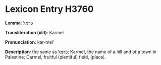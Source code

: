 # Lexicon Entry H3760

**Lemma**: כַּרְמֶל

**Transliteration (xlit)**: Karmel

**Pronunciation**: kar-mel'

**Description**:
the same as כַּרְמֶל; Karmel, the name of a hill and of a town in Palestine; Carmel, fruitful (plentiful) field, (place).
